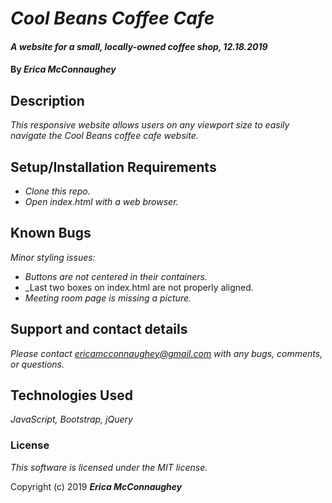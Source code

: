 # _Cool Beans Coffee Cafe_

#### _A website for a small, locally-owned coffee shop, 12.18.2019_

#### By _**Erica McConnaughey**_

## Description

_This responsive website allows users on any viewport size to easily navigate the Cool Beans coffee cafe website._

## Setup/Installation Requirements

* _Clone this repo._
* _Open index.html with a web browser._

## Known Bugs

_Minor styling issues:_
* _Buttons are not centered in their containers._
* _Last two boxes on index.html are not properly aligned.
* _Meeting room page is missing a picture._

## Support and contact details

_Please contact ericamcconnaughey@gmail.com with any bugs, comments, or questions._

## Technologies Used

_JavaScript, Bootstrap, jQuery_

### License

*This software is licensed under the MIT license.*

Copyright (c) 2019 **_Erica McConnaughey_**